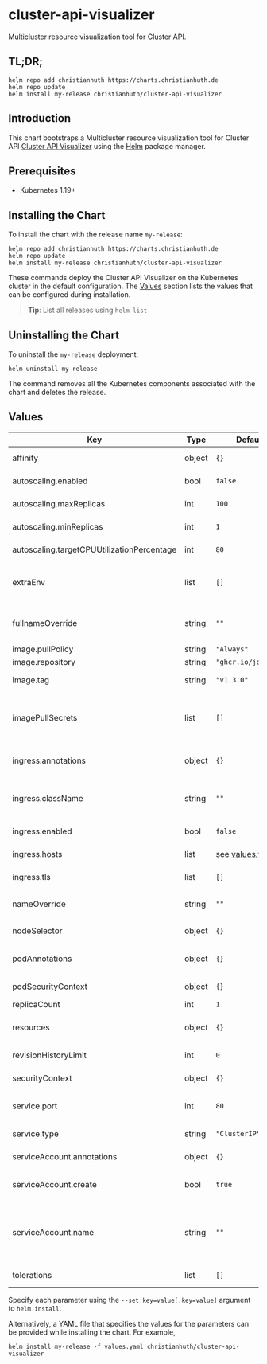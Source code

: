 # cluster-api-visualizer

Multicluster resource visualization tool for Cluster API.

## TL;DR;

```console
helm repo add christianhuth https://charts.christianhuth.de
helm repo update
helm install my-release christianhuth/cluster-api-visualizer
```

## Introduction

This chart bootstraps a Multicluster resource visualization tool for Cluster API [Cluster API Visualizer](https://github.com/Jont828/cluster-api-visualizer) using the [Helm](https://helm.sh) package manager.

## Prerequisites

- Kubernetes 1.19+

## Installing the Chart

To install the chart with the release name `my-release`:

```console
helm repo add christianhuth https://charts.christianhuth.de
helm repo update
helm install my-release christianhuth/cluster-api-visualizer
```

These commands deploy the Cluster API Visualizer on the Kubernetes cluster in the default configuration. The [Values](#values) section lists the values that can be configured during installation.

> **Tip**: List all releases using `helm list`

## Uninstalling the Chart

To uninstall the `my-release` deployment:

```console
helm uninstall my-release
```

The command removes all the Kubernetes components associated with the chart and deletes the release.

## Values

| Key                                        | Type   | Default                          | Description                                                                                                            |
| ------------------------------------------ | ------ | -------------------------------- | ---------------------------------------------------------------------------------------------------------------------- |
| affinity                                   | object | `{}`                             | Affinity settings for pod assignment                                                                                   |
| autoscaling.enabled                        | bool   | `false`                          | Enable Horizontal POD autoscaling                                                                                      |
| autoscaling.maxReplicas                    | int    | `100`                            | Maximum number of replicas                                                                                             |
| autoscaling.minReplicas                    | int    | `1`                              | Minimum number of replicas                                                                                             |
| autoscaling.targetCPUUtilizationPercentage | int    | `80`                             | Target CPU utilization percentage                                                                                      |
| extraEnv                                   | list   | `[]`                             | additional environment variables to be added to the pods                                                               |
| fullnameOverride                           | string | `""`                             | String to fully override `"cluster-api-visualizer.fullname"`                                                           |
| image.pullPolicy                           | string | `"Always"`                       | image pull policy                                                                                                      |
| image.repository                           | string | `"ghcr.io/jont828"`              | image repository                                                                                                       |
| image.tag                                  | string | `"v1.3.0"`                       | Overrides the image tag                                                                                                |
| imagePullSecrets                           | list   | `[]`                             | If defined, uses a Secret to pull an image from a private Docker registry or repository.                               |
| ingress.annotations                        | object | `{}`                             | Additional annotations for the Ingress resource                                                                        |
| ingress.className                          | string | `""`                             | IngressClass that will be be used to implement the Ingress                                                             |
| ingress.enabled                            | bool   | `false`                          | Enable ingress record generation                                                                                       |
| ingress.hosts                              | list   | see [values.yaml](./values.yaml) | An array with the hosts configuration                                                                                  |
| ingress.tls                                | list   | `[]`                             | An array with the tls configuration                                                                                    |
| nameOverride                               | string | `""`                             | Provide a name in place of `cluster-api-visualizer`                                                                    |
| nodeSelector                               | object | `{}`                             | Node labels for pod assignment                                                                                         |
| podAnnotations                             | object | `{}`                             | Annotations to be added to exporter pods                                                                               |
| podSecurityContext                         | object | `{}`                             | pod-level security context                                                                                             |
| replicaCount                               | int    | `1`                              | Number of replicas                                                                                                     |
| resources                                  | object | `{}`                             | Resource limits and requests for the pods.                                                                             |
| revisionHistoryLimit                       | int    | `0`                              | The number of old ReplicaSets to retain                                                                                |
| securityContext                            | object | `{}`                             | container-level security context                                                                                       |
| service.port                               | int    | `80`                             | Kubernetes port where service is exposed                                                                               |
| service.type                               | string | `"ClusterIP"`                    | Kubernetes service type                                                                                                |
| serviceAccount.annotations                 | object | `{}`                             | Annotations to add to the service account                                                                              |
| serviceAccount.create                      | bool   | `true`                           | Specifies whether a service account should be created                                                                  |
| serviceAccount.name                        | string | `""`                             | The name of the service account to use. If not set and create is true, a name is generated using the fullname template |
| tolerations                                | list   | `[]`                             | Toleration labels for pod assignment                                                                                   |

Specify each parameter using the `--set key=value[,key=value]` argument to `helm install`.

Alternatively, a YAML file that specifies the values for the parameters can be provided while installing the chart. For example,

```console
helm install my-release -f values.yaml christianhuth/cluster-api-visualizer
```
